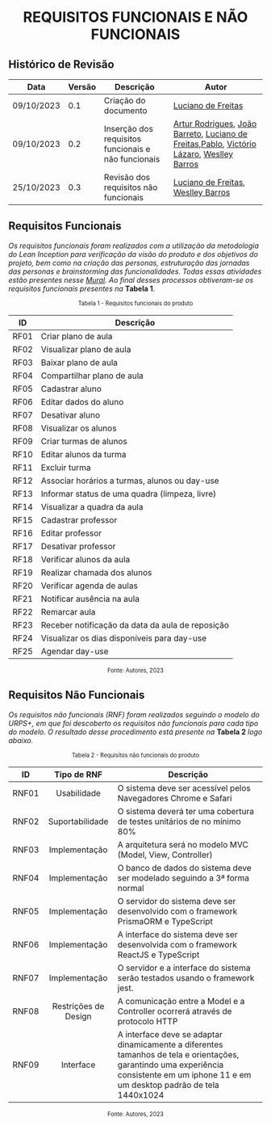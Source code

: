 <style>
  #my_table{
    margin-bottom: 0;
  }
</style>
<h1 align="center"><b>REQUISITOS FUNCIONAIS E NÃO FUNCIONAIS</b></h1>

## Histórico de Revisão

| **Data**   | **Versão** | **Descrição**                                       | **Autor**                                                                                                                                                                                                                                                                                                   |
| ---------- | ---------- | --------------------------------------------------- | ----------------------------------------------------------------------------------------------------------------------------------------------------------------------------------------------------------------------------------------------------------------------------------------------------------- |
| 09/10/2023 | 0.1        | Criação do documento                                | [Luciano de Freitas](https://github.com/luciano-freitas-melo)                                                                                                                                                                                                                                               |
| 09/10/2023 | 0.2        | Inserção dos requisitos funcionais e não funcionais | [Artur Rodrigues](https://github.com/ArturRSA19), [João Barreto](https://github.com/JoaoBarreto03), [Luciano de Freitas](https://github.com/luciano-freitas-melo),[Pablo](https://github.com/pabloheika), [Victório Lázaro](https://github.com/Victor-oss), [Weslley Barros](https://github.com/weslley17w) |
| 25/10/2023 | 0.3        | Revisão dos requisitos não funcionais               | [Luciano de Freitas](https://github.com/luciano-freitas-melo), [Weslley Barros](https://github.com/weslley17w)                                                                                                                                                                                              |

## Requisitos Funcionais

_Os requisitos funcionais foram realizados com a utilização da metodologia do Lean Inception para verificação da visão do produto e dos objetivos do projeto, bem como na criação das personas, estruturação das jornadas das personas e brainstorming das funcionalidades. Todas essas atividades estão presentes nesse [Mural](https://app.mural.co/t/teste1747/m/teste1747/1656446856458/9cd89f7a694129f983592185b338214bcf669753?sender=u771362116fa843e5d43c1595). Ao final desses processos obtiveram-se os requisitos funcionais presentes na_ **Tabela 1**.

<p style="display: flex; justify-content: center; font-size: 0.8em">Tabela 1 - Requisitos funcionais do produto</p>

<center>

|  ID  | Descrição                                        |
| :--: | ------------------------------------------------ |
| RF01 | Criar plano de aula                              |
| RF02 | Visualizar plano de aula                         |
| RF03 | Baixar plano de aula                             |
| RF04 | Compartilhar plano de aula                       |
| RF05 | Cadastrar aluno                                  |
| RF06 | Editar dados do aluno                            |
| RF07 | Desativar aluno                                  |
| RF08 | Visualizar os alunos                             |
| RF09 | Criar turmas de alunos                           |
| RF10 | Editar alunos da turma                           |
| RF11 | Excluir turma                                    |
| RF12 | Associar horários a turmas, alunos ou day-use    |
| RF13 | Informar status de uma quadra (limpeza, livre)   |
| RF14 | Visualizar a quadra da aula                      |
| RF15 | Cadastrar professor                              |
| RF16 | Editar professor                                 |
| RF17 | Desativar professor                              |
| RF18 | Verificar alunos da aula                         |
| RF19 | Realizar chamada dos alunos                      |
| RF20 | Verificar agenda de aulas                        |
| RF21 | Notificar ausência na aula                       |
| RF22 | Remarcar aula                                    |
| RF23 | Receber notificação da data da aula de reposição |
| RF24 | Visualizar os dias disponíveis para day-use      |
| RF25 | Agendar day-use                                  |

</center>

<p style="display: flex; justify-content: center; font-size: 0.8em">Fonte: Autores, 2023</p>

## Requisitos Não Funcionais

_Os requisitos não funcionais (RNF) foram realizados seguindo o modelo do URPS+, em que foi descoberto os requisitos não funcionais para cada tipo do modelo. O resultado desse procedimento está presente na_ **Tabela 2** _logo abaixo._

<p style="display: flex; justify-content: center; font-size: 0.8em">Tabela 2 - Requisitos não funcionais do produto</p>

<center>

|  ID   |     Tipo de RNF      | Descrição                                                                                                                                                                              |
| :---: | :------------------: | -------------------------------------------------------------------------------------------------------------------------------------------------------------------------------------- |
| RNF01 |     Usabilidade      | O sistema deve ser acessível pelos Navegadores Chrome e Safari                                                                                                                         |
| RNF02 |   Suportabilidade    | O sistema deverá ter uma cobertura de testes unitários de no mínimo 80%                                                                                                                |
| RNF03 |    Implementação     | A arquitetura será no modelo MVC (Model, View, Controller)                                                                                                                             |
| RNF04 |    Implementação     | O banco de dados do sistema deve ser modelado seguindo a 3ª forma normal                                                                                                               |
| RNF05 |    Implementação     | O servidor do sistema deve ser desenvolvido com o framework PrismaORM e TypeScript                                                                                                     |
| RNF06 |    Implementação     | A interface do sistema deve ser desenvolvida com o framework ReactJS e TypeScript                                                                                                      |
| RNF07 |    Implementação     | O servidor e a interface do sistema serão testados usando o framework jest.                                                                                                            |
| RNF08 | Restrições de Design | A comunicação entre a Model e a Controller ocorrerá através de protocolo HTTP                                                                                                          |
| RNF09 |      Interface       | A interface deve se adaptar dinamicamente a diferentes tamanhos de tela e orientações, garantindo uma experiência consistente em um iphone 11 e em um desktop padrão de tela 1440x1024 |

<p style="display: flex; justify-content: center; font-size: 0.8em">Fonte: Autores, 2023</p>
